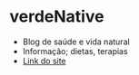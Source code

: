 # verdeNative
- Blog de saúde e vida natural
- Informação; dietas, terapias 
- <a href="https://jarde1.github.io/verdeNative/index.html">Link do site</a>
